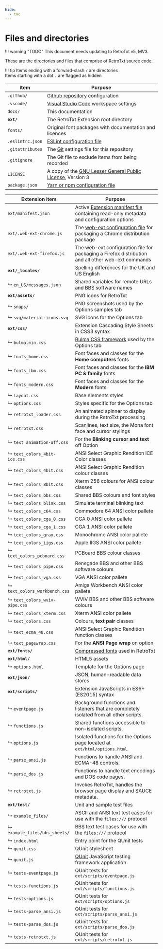 ```yaml
---
hide:
  - toc
---
```

# Files and directories

!!! warning "TODO"
    This document needs updating to RetroTxt v5, MV3.

These are the directories and files that comprise of RetroTxt source code.

!!! tip
    Items ending with a forward-slash `/` are directories<br>
    Items starting with a dot `.` are flagged as hidden

| Item | Purpose |
| -- | -- |
| `.github/` | [Github repository](https://github.com/bengarrett/RetroTxt) configuration |
| `.vscode/` | [Visual Studio Code](https://code.visualstudio.com) workspace settings |
| `docs/` | This documentation |
| **`ext/`** | The RetroTxt Extension root directory |
| `fonts/` | Original font packages with documentation and licences
| `.eslintrc.json` | [ESLint configuration file](https://eslint.org/docs/user-guide/configuring) |
| `.gitattributes` | The [Git](https://git-scm.com) settings file for this repository |
| `.gitignore` | The Git file to exclude items from being recorded |
| `LICENSE` | A copy of the [GNU Lesser General Public License](http://www.gnu.org/licenses/lgpl-3.0.en.html), Version 3 |
| `package.json` | [Yarn or npm configuration file](https://docs.npmjs.com/files/package.json) |

| Extension item | Purpose |
| -- | -- |
| `ext/manifest.json` | Active [Extension manifest file](https://developer.mozilla.org/en-US/docs/Mozilla/Add-ons/WebExtensions/manifest.json) containing read-only metadata and configuration options |
| `ext/.web-ext-chrome.js` | The [web-ext configuration file](https://developer.mozilla.org/en-US/docs/Mozilla/Add-ons/WebExtensions/Getting_started_with_web-ext#Setting_option_defaults_in_a_configuration_file) for packaging a Chrome distribution package |
| `ext/.web-ext-firefox.js` | The web-ext configuration file for packaging a Firefox distribution and all other web-ext commands |
| **`ext/_locales/`** | Spelling differences for the UK and US English |
|  ↳ `en_US/messages.json` | Shared variables for remote URLs and BBS software names |
| **`ext/assets/`** | PNG icons for RetroTxt |
|  ↳ `snaps/` | PNG screenshots used by the Options samples tab |
|  ↳ `svg/material-icons.svg` | SVG icons for the Options tab |
| **`ext/css/`** | Extension Cascading Style Sheets in CSS3 syntax |
| ↳ `bulma.min.css` | [Bulma CSS framework](https://bulma.io) used by the Options tab |
| ↳ `fonts_home.css` | Font faces and classes for the **Home computers** fonts |
| ↳ `fonts_ibm.css` | Font faces and classes for the **IBM PC & family** fonts |
| ↳ `fonts_modern.css` | Font faces and classes for the **Modern** fonts |
| ↳ `layout.css` | Base elements styles |
| ↳ `options.css` | Styles specific for the Options tab |
| ↳ `retrotxt_loader.css` | An animated spinner to display during the RetroTxt processing |
| ↳ `retrotxt.css` | Scanlines, text size, the Mona font face and cursor stylings |
| ↳ `text_animation-off.css` | For the **Blinking cursor and text** off Option |
| ↳ `text_colors_4bit-ice.css` | ANSI Select Graphic Rendition iCE Color classes |
| ↳ `text_colors_4bit.css` | ANSI Select Graphic Rendition colour classes |
| ↳ `text_colors_8bit.css` | Xterm 256 colours for ANSI colour classes |
| ↳ `text_colors_bbs.css` | Shared BBS colours and font styles |
| ↳ `text_colors_blink.css` | Simulate terminal blinking text |
| ↳ `text_colors_c64.css` | Commodore 64 ANSI color pallete |
| ↳ `text_colors_cga_0.css` | CGA 0 ANSI color pallete |
| ↳ `text_colors_cga_1.css` | CGA 1 ANSI color pallete |
| ↳ `text_colors_gray.css` | Monochrome ANSI color pallete |
| ↳ `text_colors_iigs.css` | Apple IIGS ANSI color pallete |
| ↳ `text_colors_pcboard.css` | PCBoard BBS colour classes |
| ↳ `text_colors_pipe.css` | Renegade BBS and other BBS software colours |
| ↳ `text_colors_vga.css` | VGA ANSI color pallete |
| ↳ `text_colors_workbench.css` | Amiga Workbench ANSI color pallete |
| ↳ `text_colors_wviv-pipe.css` | WVIV BBS and other BBS software colours |
| ↳ `text_colors_xterm.css` | Xterm ANSI color pallete |
| ↳ `text_colors.css` | Colours, **text pair** classes |
| ↳ `text_ecma_48.css` | ANSI Select Graphic Rendition function classes |
| ↳ `text_pagewrap.css` | For the **ANSI Page wrap** on option |
| **`ext/fonts/`** | [Compressed fonts](https://developer.mozilla.org/en-US/docs/Web/Guide/WOFF) used in RetroTxt |
| **`ext/html/`** | HTML5 assets |
| ↳ `options.html` | Template for the Options page |
| **`ext/json/`** | JSON, human-readable data stores |
| **`ext/scripts/`** | Extension JavaScripts in ES6+ (ES2015) syntax |
| ↳ `eventpage.js` | Background functions and listeners that are completely isolated from all other scripts. |
| ↳ `functions.js` | Shared functions accessible to non-isolated scripts. |
| ↳ `options.js` | Isolated functions for the Options page located at `ext/html/options.html`. |
| ↳ `parse_ansi.js` | Functions to handle ANSI and ECMA-48 controls. |
| ↳ `parse_dos.js` | Functions to handle text encodings and DOS code pages. |
| ↳ `retrotxt.js` | Invokes RetroTxt, handles the browser page display and SAUCE metadata. |
| **`ext/test/`** | Unit and sample test files |
| ↳ `example_files/` | ASCII and ANSI text test cases for use with the `files:///` protocol |
| ↳ `example_files/bbs_sheets/` | BBS text test cases for use with the `files:///` protocol |
| ↳ `index.html` | Entry point for the QUnit tests |
| ↳ `qunit.css` | QUnit stylesheet |
| ↳ `qunit.js` | [QUnit](https://qunitjs.com) JavaScript testing framework application |
| ↳ `tests-eventpage.js` | QUnit tests for `ext/scripts/eventpage.js`|
| ↳ `tests-functions.js` | QUnit tests for `ext/scripts/functions.js` |
| ↳ `tests-options.js` | QUnit tests for `ext/scripts/options.js` |
| ↳ `tests-parse_ansi.js` | QUnit tests for `ext/scripts/parse_ansi.js` |
| ↳ `tests-parse_dos.js` | QUnit tests for `ext/scripts/parse_dos.js` |
| ↳ `tests-retrotxt.js` | QUnit tests for `ext/scripts/retrotxt.js` |
